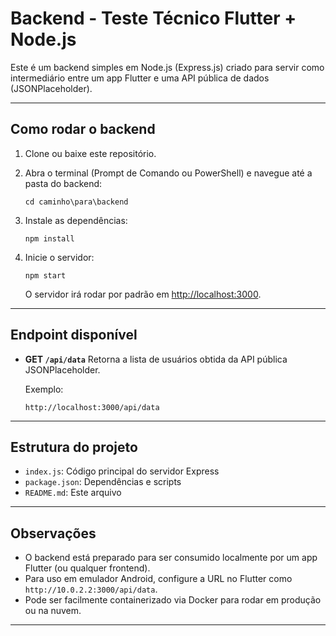 

# Backend - Teste Técnico Flutter + Node.js

Este é um backend simples em Node.js (Express.js) criado para servir como intermediário entre um app Flutter 
e uma API pública de dados (JSONPlaceholder).

---

## Como rodar o backend

1. Clone ou baixe este repositório.
2. Abra o terminal (Prompt de Comando ou PowerShell) e navegue até a pasta do backend:

   ```
   cd caminho\para\backend
   ```
3. Instale as dependências:

   ```
   npm install
   ```
4. Inicie o servidor:

   ```
   npm start
   ```

   O servidor irá rodar por padrão em [http://localhost:3000](http://localhost:3000).

---

## Endpoint disponível

* **GET `/api/data`**
  Retorna a lista de usuários obtida da API pública JSONPlaceholder.

  Exemplo:

  ```
  http://localhost:3000/api/data
  ```

---

## Estrutura do projeto

* `index.js`: Código principal do servidor Express
* `package.json`: Dependências e scripts
* `README.md`: Este arquivo

---

## Observações

* O backend está preparado para ser consumido localmente por um app Flutter (ou qualquer frontend).
* Para uso em emulador Android, configure a URL no Flutter como `http://10.0.2.2:3000/api/data`.
* Pode ser facilmente containerizado via Docker para rodar em produção ou na nuvem.

---
